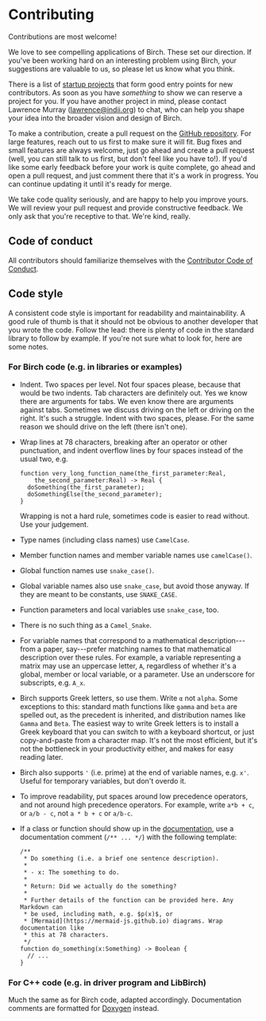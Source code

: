 # Contributing

Contributions are most welcome!

We love to see compelling applications of Birch. These set our direction. If you've been working hard on an interesting problem using Birch, your suggestions are valuable to us, so please let us know what you think.

There is a list of [startup projects](https://github.com/lawmurray/Birch/labels/startup%20project) that form good entry points for new contributors. As soon as you have *something* to show we can reserve a project for you. If you have another project in mind, please contact Lawrence Murray (lawrence@indii.org) to chat, who can help you shape your idea into the broader vision and design of Birch.

To make a contribution, create a pull request on the [GitHub repository](https://github.com/lawmurray/Birch). For large features, reach out to us first to make sure it will fit. Bug fixes and small features are always welcome, just go ahead and create a pull request (well, you can still talk to us first, but don't feel like you have to!). If you'd like some early feedback before your work is quite complete, go ahead and open a pull request, and just comment there that it's a work in progress. You can continue updating it until it's ready for merge.

We take code quality seriously, and are happy to help you improve yours. We will review your pull request and provide constructive feedback. We only ask that you're receptive to that. We're kind, really.

## Code of conduct

All contributors should familiarize themselves with the [Contributor Code of Conduct](CODE_OF_CONDUCT.md).

## Code style

A consistent code style is important for readability and maintainability. A good rule of thumb is that it should not be obvious to another developer that you wrote the code. Follow the lead: there is plenty of code in the standard library to follow by example. If you're not sure what to look for, here are some notes.

### For Birch code (e.g. in libraries or examples)

* Indent. Two spaces per level. Not four spaces please, because that would be two indents. Tab characters are definitely out. Yes we know there are arguments for tabs. We even know there are arguments against tabs. Sometimes we discuss driving on the left or driving on the right. It's such a struggle. Indent with two spaces, please. For the same reason we should drive on the left (there isn't one).

* Wrap lines at 78 characters, breaking after an operator or other punctuation, and indent overflow lines by four spaces instead of the usual two, e.g.

  ```
  function very_long_function_name(the_first_parameter:Real,
      the_second_parameter:Real) -> Real {
    doSomething(the_first_parameter);
    doSomethingElse(the_second_parameter);
  }
  ```

  Wrapping is not a hard rule, sometimes code is easier to read without. Use your judgement.

* Type names (including class names) use `CamelCase`.

* Member function names and member variable names use `camelCase()`.

* Global function names use `snake_case()`.

* Global variable names also use `snake_case`, but avoid those anyway. If they are meant to be constants, use `SNAKE_CASE`.

* Function parameters and local variables use `snake_case`, too.

* There is no such thing as a `Camel_Snake`.

* For variable names that correspond to a mathematical description---from a paper, say---prefer matching names to that mathematical description over these rules. For example, a variable representing a matrix may use an uppercase letter, `A`, regardless of whether it's a global, member or local variable, or a parameter. Use an underscore for subscripts, e.g. `A_x`.

* Birch supports Greek letters, so use them. Write `α` not `alpha`. Some exceptions to this: standard math functions like `gamma` and `beta` are spelled out, as the precedent is inherited, and distribution names like `Gamma` and `Beta`. The easiest way to write Greek letters is to install a Greek keyboard that you can switch to with a keyboard shortcut, or just copy-and-paste from a character map. It's not the most efficient, but it's not the bottleneck in your productivity either, and makes for easy reading later.

* Birch also supports `'`  (i.e. prime) at the end of variable names, e.g. `x'`. Useful for temporary variables, but don't overdo it.

* To improve readability, put spaces around low precedence operators, and not around high precedence operators. For example, write `a*b + c`, or `a/b - c`, not `a * b + c` or `a/b-c`.

* If a class or function should show up in the [documentation](https://docs.birch.sh), use a documentation comment (`/** ... */`) with the following template:

  ```
  /**
   * Do something (i.e. a brief one sentence description).
   *
   * - x: The something to do.
   *
   * Return: Did we actually do the something?
   *
   * Further details of the function can be provided here. Any Markdown can
   * be used, including math, e.g. $p(x)$, or
   * [Mermaid](https://mermaid-js.github.io) diagrams. Wrap documentation like
   * this at 78 characters.
   */
  function do_something(x:Something) -> Boolean {
    // ...
  }
  ```

### For C++ code (e.g. in driver program and LibBirch)

Much the same as for Birch code, adapted accordingly. Documentation comments are formatted for [Doxygen](https://www.doxygen.nl) instead.
